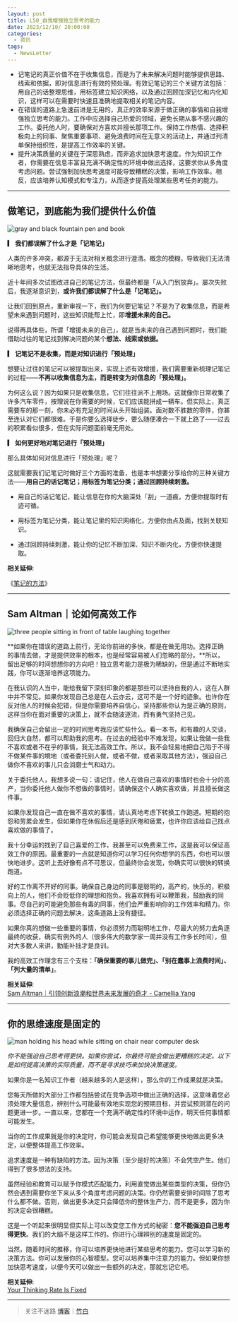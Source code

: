 ```yaml
---
layout: post
title: L50_自我增强独立思考的能力
date: 2023/12/10/ 20:00:00
categories:
  - 资讯
tags:
  - NewsLetter
---
```


- 记笔记的真正价值不在于收集信息，而是为了未来解决问题时能够提供思路、线索和依据，即对信息进行有效的预处理。有效记笔记的三个关键方法包括：用自己的话整理思维，用标签建立知识网络，以及通过回顾加深记忆和内化知识，这样可以在需要时快速且准确地提取相关的笔记内容。
- 在错误的道路上急速前进是无用的，真正的效率来源于做正确的事情和自我增强独立思考的能力。工作中应选择自己热爱的领域，避免长期从事不感兴趣的工作。委托他人时，要确保对方喜欢并擅长那项工作。保持工作热情、选择积极向上的同事、聚焦重要事项、避免浪费时间在无意义的活动上，并通过列清单保持组织性，是提高工作效率的关键。
- 提升决策质量的关键在于深思熟虑，而非追求加快思考速度。作为知识工作者，你需要在信息丰富且充满不确定性的环境中做出选择，这要求你从多角度考虑问题。尝试强制加快思考速度可能导致糟糕的决策，影响工作效率。相反，应该培养认知模式和专注力，从而逐步提高处理某些思考任务的能力。

---

## 做笔记，到底能为我们提供什么价值

![gray and black fountain pen and book](https://pics.naaln.com/blog/2023-12-18-d90e1d.jpeg-basicBlog)

**▎ 我们都误解了什么才是「记笔记」**

人类的许多冲突，都源于无法对相关概念进行澄清。概念的模糊，导致我们无法清晰地思考，也就无法指导具体的生活。

近十年间多次试图改进自己的笔记方法，但最终都是「从入门到放弃」。屡次失败后，我逐渐意识到，**或许我们都误解了什么是「记笔记」。**

让我们回到原点，重新审视一下，我们为何要记笔记？不是为了收集信息，而是希望未来遇到问题时，这些知识能帮上忙，即**增援未来的自己。**

说得再具体些，所谓「增援未来的自己」，就是当未来的自己遇到问题时，我们能借助过往的笔记找到解决问题的某个**想法、线索或依据。**

**▎ 记笔记不是收集，而是对知识进行「预处理」**

想要让过往的笔记可以被提取出来，实现上述有效增援，我们需要重新梳理记笔记的过程——**不再以收集信息为主，而是转变为对信息的「预处理」。**

为何这么说？因为如果只是收集信息，它们往往派不上用场。这就像你日常收集了许多汽车零件，按理说在你需要的时候，它们应该能拼成一辆车。但实际上，真正需要车的那一刻，你未必有充足的时间从头开始组装。面对数不胜数的零件，你甚至连认对它们都很难。于是你要么选择徒步，要么随便凑合一下就上路了——过去的积累看似很多，但在实际问题面前毫无用处。

**▎ 如何更好地对笔记进行「预处理」**

那么具体如何对信息进行「预处理」呢？

这就需要我们记笔记时做好三个方面的准备，也是本书想要分享给你的三种关键方法——**用自己的话记笔记；用标签为笔记分类；通过回顾持续刺激。**

- 用自己的话记笔记，能让信息在你的大脑深处「刮」一道痕，方便你提取时有迹可循。
	
- 用标签为笔记分类，能让笔记里的知识网络化，方便你由点及面，找到关联知识。
	
- 通过回顾持续刺激，能让你的记忆不断加深、知识不断内化，方便你快速提取。

**相关延伸**:  

《[笔记的方法](https://shop96693699.m.youzan.com/wscgoods/detail/3f0orrk0wpgsb94?scan=1&activity=none&from=kdt&qr=directgoods_3516889342&shopAutoEnter=1)》

---

## Sam Altman｜论如何高效工作

![three people sitting in front of table laughing together](https://pics.naaln.com/blog/2023-12-18-5537f5.jpeg-basicBlog)

**如果你在错误的道路上前行，无论你前进的多快，都是在做无用功。选择正确的事情去做，才是提供效率的根本，也是经常容易被人们忽略的部分。**所以，留出足够的时间想想你的方向吧！独立思考能力是极为稀缺的，但是通过不断地实践，你可以逐渐培养这项能力。

在我认识的人当中，能给我留下深刻印象的都是那些可以坚持自我的人，这在人群中并不常见。如果你发现自己总是在人云亦云，这可不是一个好的迹象。也许你在反对他人的时候会犯错，但是你需要培养自信心，坚持那些你认为是正确的原则，这样当你在面对重要的决策上，就不会随波逐流，而有勇气坚持己见。

我确保自己会留出一定的时间思考我应该忙些什么。看一本书，和有趣的人交谈，回归大自然，都可以帮助我的思考。在过去的经验中不难发现，如果让我做一些我不喜欢或者不在乎的事情，我无法高效工作。所以，我不会轻易地把自己陷于不得不做某件事的境地（或者委托别人做，或者不做，或者采取其他方法），强迫自己做你不喜欢的事儿只会消磨士气和动力。

关于委托他人，我想多说一句：请记住，他人在做自己喜欢的事情时也会十分的高产，当你委托他人做你不想做的事情时，请确保这个人确实喜欢做，并且擅长做这件事。

如果你发现自己一直在做不喜欢的事情，请认真地考虑下转换工作跑道。短期的抱怨和劳累会发生，但如果你在休假后还是感到厌倦和疲累，也许你应该给自己找点喜欢做的事情了。

我十分幸运的找到了自己喜爱的工作，我甚至可以免费来工作，这是我可以保证高效工作的原因。最重要的一点就是知道你可以学习任何你想学的东西，你也可以很快地进步。这听上去好像有点不可思议，但最终你会发现，你确实可以很快的转换跑道。

好的工作离不开好的同事。确保自己身边的同事是聪明的，高产的，快乐的，积极向上的人，他们不会贬低你的理想和抱负。我喜欢拥有可以鞭策我，鼓励我的同事。尽自己的可能避免那些有毒的同事，他们会严重影响你的工作效率和精力。你必须选择正确的问题去解决，这条道路上没有捷径。

如果你真的想做一些重要的事情，你必须努力而聪明地工作，尽最大的努力去角逐最终的收获，确实有例外的人（很多伟大的数学家一周并没有工作多长时间），但对大多数人来讲，勤能补拙才是良训。

我的高效工作理念有三个支柱：**「确保重要的事儿做完」、「别在蠢事上浪费时间」、「列大量的清单」**。

**相关延伸**:  
[Sam Altman｜引领创新浪潮和世界未来发展的奇才 - Camellia Yang](https://www.camelliayang.com/blog/sam-altman-collection)

---

## 你的思维速度是固定的

![man holding his head while sitting on chair near computer desk](https://pics.naaln.com/blog/2023-12-18-051e81.jpeg-basicBlog)

*你不能强迫自己思考得更快。如果你尝试，你最终可能会做出更糟糕的决定。以下是如何提高决策的实际质量，而不是寻求技巧来加快决策速度。*

如果你是一名知识工作者（越来越多的人是这样），那么你的工作成果就是决策。

您每天所做的大部分工作都包括尝试在竞争选项中做出正确的选择，这意味着您必须处理大量信息，辨别什么可能最有效地实现您的预期目标，并尝试预测潜在的问题更进一步。一直以来，您都在一个充满不确定性的环境中运作，明天任何事情都可能发生。

当你的工作成果就是你的决定时，你可能会发现自己希望能够更快地做出更多决定，以便整体提高工作效率。

追求速度是一种有缺陷的方法。因为决策（至少是好的决策）不会凭空产生。他们得到了很多想法的支持。

虽然经验和教育可以赋予你模式匹配能力，利用直觉做出某些类型的决策，但你仍然会遇到需要你坐下来从多个角度考虑问题的决策。你仍然需要安排时间除了思考什么都不做。否则，做出更多决定只会降低你的整体生产力，而不是更多，因为你的决定会很糟糕。

这是一个听起来很明显但实际上可以改变您工作方式的秘密：**您不能强迫自己思考得更快**。我们的大脑不是这样工作的。你进行心理辨别的速度是固定的。

当然，随着时间的推移，你可以培养更快地进行某些思考的能力。您可以学习新的决策方法。你可以发展你的心智模型。您可以培养集中注意力的能力。但如果你想加快思考速度，以便今天可以做出一些额外的决定，那就忘记它吧。

**相关延伸**:  
[Your Thinking Rate Is Fixed](https://fs.blog/thinking-rate-fixed/?via=xdash_CICERO)

---

> 关注不迷路 [博客](https://blog.naaln.com/)｜[竹白](https://space.zhubai.love/)
